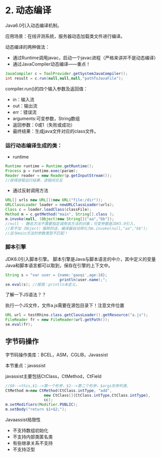 # 2. 动态编译

Java6.0引入动态编译机制。 

应用场景：在线评测系统，服务器动态加载类文件进行编译。

动态编译的两种做法： 

* 通过Runtime调用javac，启动一个javac进程（严格来讲并不是动态编译） 
* 通过JavaCompiler动态编译——重点！

```java
JavaCompiler c = ToolProvider.getSystemJavaCompiler();
int result = c.run(null,null,null,"pathToJavaFile"); 
```

compiler.run\(\)的四个输入参数及返回值： 

* in：输入流 
* out：输出流 
* err：错误流 
* arguments:可变参数，String数组 
* 返回参数：0或1（失败或成功） 
* 最终结果：生成java文件对应的class文件。

### 运行动态编译生成的类： 

* runtime 

```java
Runtime runtime = Runtime.getRuntime(); 
Process p = runtime.exec(param);
Reader reader = new Reader(p.getInputStream());
//获得进程运行结果，进程间交互
```

* 通过反射调用方法

```java
URL[] urls new URL[](new URL("file:/dir"));
URLClassLoader loader = newURLClassLoader(urls);
Class c = loader.loadClass(classFile);
Method m = c.getMethod("main", String[].class );
m.invoke(null, (Object)new String[]{"aa","bb"});
//null - 静态方法不需要指定调用该方法的对象；可变参数是JDK5.0引入，
//若不加（Object）强转的话，编译器自动转化为m.invoke(null,"aa","bb");
//这与main方法的参数类型不匹配！
```

### 脚本引擎

JDK6.0引入脚本引擎。 脚本引擎是Java与脚本语言的中介，其中定义的变量Java和脚本语言都可以取到，保存在引擎的上下文中。

```java
String s = "var user = {name:'gaoqi',age:18};
                        println(user.name);";
se.eval(s); //报错：println未定义。
```

了解一下JS语法？？

执行一个JS文件，文件a.js需要在源包目录下！注意文件位置 

```java
URL url = testRhino.class.getClassLoader().getResource("a.js"); 
FileReader fr = new FileReader(url.getPath());
se.eval(fr);
```

## 字节码操作

字节码操作类库：BCEL，ASM，CGLIB，Javassist 

本节重点：javassist 

javassist主要包括CtClass，CtMethod，CtField 

```java
//$0-->this,$1-->第一个形参，$2-->第二个形参，$args形参列表，
CtMethod m=new CtMethod(CtClass.intType, "add", 
                 new CtClass[]{CtClass.intType,CtClass.intType},
                 cc);
m.setModifiers(Modifier.PUBLIC); 
m.setBody("return $1+$2;");
```

Javaassist局限性

* 不支持数组初始化
* 不支持内部类匿名类
* 有些继承关系不支持
* 不支持泛型

